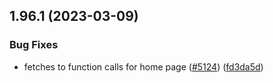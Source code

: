 ## 1.96.1 (2023-03-09)


### Bug Fixes

* fetches to function calls for home page ([#5124](https://github.com/EddieHubCommunity/LinkFree/issues/5124)) ([fd3da5d](https://github.com/EddieHubCommunity/LinkFree/commit/fd3da5d57c70dc093861ccf20d849f63b8bd0fc2))



